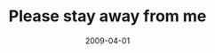 ---
layout: base.njk
title : 'Please stay away from me' 
view_title : 'Please stay away from me' 
year : '2009' 
date : '2009-04-01' 
img_file : '/drawing/pleasestayawayfromme.png' 
html_file : 'pleasestayawayfromme' 
next_html : 'imgoingtorunaway.html' 
year_order : '112' 
permalink : "title/{{html_file}}.html"
---